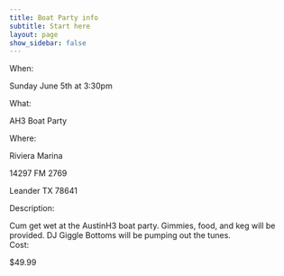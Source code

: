 ```yaml
---
title: Boat Party info
subtitle: Start here
layout: page
show_sidebar: false
---
```


When:

Sunday June 5th at 3:30pm

What:

AH3 Boat Party

Where:

Riviera Marina

14297 FM 2769

Leander TX 78641

Description:

Cum get wet at the AustinH3 boat party. Gimmies, food, and keg will be provided. DJ Giggle Bottoms will be pumping out the tunes.  
Cost:

$49.99
